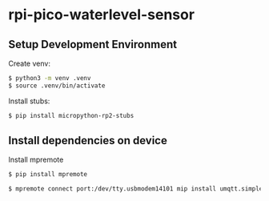 # rpi-pico-waterlevel-sensor
 
## Setup Development Environment 

Create venv:
```bash
$ python3 -m venv .venv
$ source .venv/bin/activate
```

Install stubs:
```bash
$ pip install micropython-rp2-stubs
```

## Install dependencies on device

Install mpremote
```bash
$ pip install mpremote
```

```bash
$ mpremote connect port:/dev/tty.usbmodem14101 mip install umqtt.simple
```
